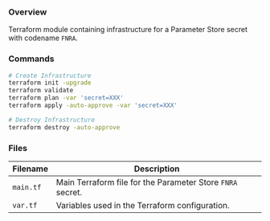 ### Overview

Terraform module containing infrastructure for a Parameter Store secret with codename `FNRA`.

### Commands

```bash
# Create Infrastructure
terraform init -upgrade
terraform validate
terraform plan -var 'secret=XXX'
terraform apply -auto-approve -var 'secret=XXX'

# Destroy Infrastructure
terraform destroy -auto-approve
```

### Files

| Filename            | Description                                                       |
|---------------------|-------------------------------------------------------------------|
| `main.tf`           | Main Terraform file for the Parameter Store `FNRA` secret.        |
| `var.tf`            | Variables used in the Terraform configuration.                    |